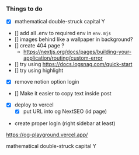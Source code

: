 
### Things to do

- [X] mathematical double-struck capital Y
- [] add all .env to required env in `env.mjs`
- [] images behind like a wallpaper in background?
- [] create 404 page ?
  - https://nextjs.org/docs/pages/building-your-application/routing/custom-error
- [] try using https://docs.logsnag.com/quick-start
- [] try using highlight
- [X] remove notion option login
- [] Make it easier to copy text inside post
- [X] deploy to vercel
    - [X] put URL into og NextSEO (id page)
- create proper login (right sidebar at least)

https://og-playground.vercel.app/

mathematical double-struck capital Y